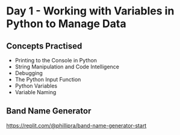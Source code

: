# Day 1 - Working with Variables in Python to Manage Data
## Concepts Practised
- Printing to the Console in Python
- String Manipulation and Code Intelligence
- Debugging
- The Python Input Function
- Python Variables
- Variable Naming
## Band Name Generator


https://replit.com/@phillipra/band-name-generator-start
